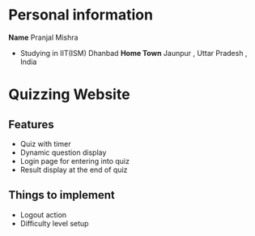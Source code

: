 # Personal information
**Name**  Pranjal Mishra
- Studying in IIT(ISM) Dhanbad 
**Home Town** Jaunpur , Uttar Pradesh , India


# Quizzing Website
## Features
- Quiz with timer
- Dynamic question display
- Login page for entering into quiz
- Result display at the end of quiz

## Things to implement 
- Logout action
- Difficulty level setup
